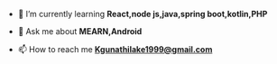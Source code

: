 - 🌱 I’m currently learning **React,node js,java,spring boot,kotlin,PHP**

- 💬 Ask me about **MEARN,Android**

- 📫 How to reach me **Kgunathilake1999@gmail.com**

